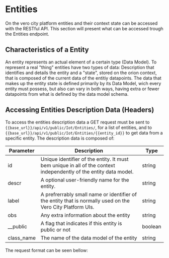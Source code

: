 # Entities
On the vero city platform entities and their context state can be accessed with the RESTful API. This section will present what can be accessed trough the Entities endpoint.

## Characteristics of a Entity
An entity represents an actual element of a certain type (Data Model). To represent a real "thing" entities have two types of data: Description that identifies and details the entity and a "state", stored on the orion context, that is composed of the current data of the entitiy datapoints. The data that makes up the entity state is defined primarily by its Data Model, wich every entity must possess, but also can vary in both ways, having extra or fewer datapoints from what is defined by the data model schema.

## Accessing Entities Description Data (Headers)
To access the entities description data a GET request must be sent to `{{base_url}}/api/v1/public/Iot/Entities/`, for a list of entities, and to `{{base_url}}/api/v1/public/Iot/Entities/{{entity_id}}` to get data from a specific entity. The description data is composed of:

|  Parameter | Description | Type |
|---|---|---|
| id | Unique identifier of the entity. It must bem unique in all of the context independently of the entity data model. | string |
| descr | A optional user-friendly name for the entity. | string |
| label | A prefrerrably small name or identifier of the entity that is normally used on the Vero City Platform UIs. | string |
| obs | Any extra information about the entity | string |
| __public | A flag that indicates if this entity is public or not | boolean |
| class_name | The name of the data model of the entity | string |

The request format can be seen bellow:

